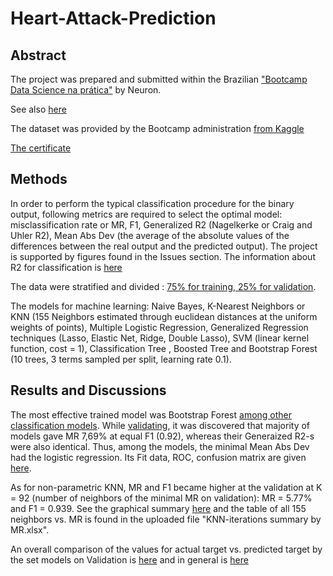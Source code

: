 # Heart-Attack-Prediction

## Abstract
The project was prepared and submitted within the Brazilian ["Bootcamp Data Science na prática"](https://www.facebook.com/neuronDSAI/photos/a.1924971354499031/2664668797195946/?type=3&amp;eid=ARCBaznRnMGbE-iFheLbf7HyZpHcxpz7vT-F8J9Yl9_BrqHtwnjLsmdbyaE4l4nbEJKXWdg2aLyGuj7B&amp;ifg=1) by Neuron.

See also [here](https://user-images.githubusercontent.com/63872579/107982816-76e4f180-6fa3-11eb-9ce9-e1abadab44ec.png)

The dataset was provided by the Bootcamp administration [from Kaggle](https://www.kaggle.com/imnikhilanand/heart-attack-prediction)

[The certificate](https://user-images.githubusercontent.com/63872579/107994659-d9e28280-6fbb-11eb-80fd-567091e308f8.jpg)

## Methods

In order to perform the typical classification procedure for the binary output, following metrics are required to select the optimal model: misclassification rate or MR, F1, Generalized R2 (Nagelkerke or Craig and Uhler R2), Mean Abs Dev (the average of the absolute values of the differences between the real output and the predicted output). The project is supported by figures found in the Issues section. The information about R2 for classification is [here](https://stats.idre.ucla.edu/other/mult-pkg/faq/general/faq-what-are-pseudo-r-squareds/)

The data were stratified and divided : [75% for training, 25% for validation](https://user-images.githubusercontent.com/63872579/107993039-c71a7e80-6fb8-11eb-92b9-fb462a3de265.jpg).

The models for machine learning: Naive Bayes, K-Nearest Neighbors or KNN (155 Neighbors estimated through euclidean distances at the uniform weights of points), Multiple Logistic Regression, Generalized Regression techniques (Lasso, Elastic Net, Ridge, Double Lasso), SVM (linear kernel function, cost = 1), Classification Tree , Boosted Tree and Bootstrap Forest (10 trees, 3 terms sampled per split, learning rate 0.1).

## Results and Discussions

The most effective trained model was Bootstrap Forest [among other classification models](https://user-images.githubusercontent.com/63872579/108097217-9db52d80-7060-11eb-873e-f72926b957b4.jpg). While [validating](https://user-images.githubusercontent.com/63872579/108101778-795c4f80-7066-11eb-97c0-bf5d8059520d.jpg), it was discovered that majority of models gave MR 7,69% at equal F1 (0.92), whereas their Generaized R2-s were also identical. Thus, among the models, the minimal Mean Abs Dev had the logistic regression. Its Fit data, ROC, confusion matrix are given [here](https://user-images.githubusercontent.com/63872579/108105229-1faa5400-706b-11eb-85ed-b3b5dfb71271.jpg).

As for non-parametric KNN, MR and F1 became higher at the validation at K = 92 (number of neighbors of the minimal MR on validation): MR = 5.77% and F1 = 0.939. See the graphical summary [here](https://user-images.githubusercontent.com/63872579/108113666-8c771b80-7076-11eb-81da-d38959843e33.jpg) and the table of all 155 neighbors vs. MR is found in the uploaded file "KNN-iterations summary by MR.xlsx".

An overall comparison of the values for actual target vs. predicted target by the set models on Validation is [here]() and in general is [here](https://user-images.githubusercontent.com/63872579/108114684-e2988e80-7077-11eb-9cee-57dcdb2f5b21.jpg)
